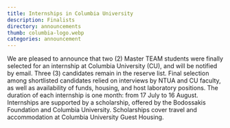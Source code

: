 ```yaml
---
title: Internships in Columbia University
description: Finalists
directory: announcements
thumb: columbia-logo.webp
categories: announcement
---
```

We are pleased to announce that two (2) Master TEAM students were finally selected for an internship at Columbia University (CU), and will be notified by email. 
Three (3) candidates remain in the reserve list. 
Final selection among shortlisted candidates relied on interviews by NTUA and CU faculty, as well as availability of funds, housing, and host laboratory positions. 
The duration of each internship is one month: from 17 July to 16 August.
Internships are supported by a scholarship, offered by the Bodossakis Foundation and Columbia University. Scholarships cover travel and accommodation at Columbia University Guest Housing. 
